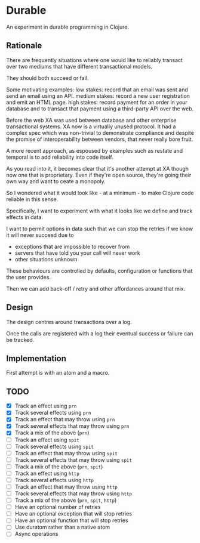 # Durable

An experiment in durable programming in Clojure.

## Rationale

There are frequently situations where one would like to reliably transact over two mediums that have different transactional models.

They should both succeed or fail.

Some motivating examples:
low stakes: record that an email was sent and send an email using an API.
medium stakes: record a new user registration and emit an HTML page.
high stakes: record payment for an order in your database and to transact that payment using a third-party API over the web. 

Before the web XA was used between database and other enterprise transactional systems. XA now is a virtually unused protocol. It had a complex spec which was non-trivial to demonstrate compliance and
despite the promise of interoperability between vendors, that never really bore fruit.

A more recent approach, as espoused by examples such as restate and temporal is to add reliability into code itself.

As you read into it, it becomes clear that it's another attempt at XA though now one that is proprietary. Even if they're open source, they're going their own way and want to ceate a monopoly.

So I wondered what it would look like - at a minimum - to make Clojure code reliable in this sense.

Specifically, I want to experiment with what it looks like we define and track effects in data.

I want to permit options in data such that we can stop the retries if we know it will never succeed due to
- exceptions that are impossible to recover from
- servers that have told you your call will never work
- other situations unknown

These behaviours are controlled by defaults, configuration or functions that the user provides.

Then we can add back-off / retry and other affordances around that mix.

## Design

The design centres around transactions over a log.

Once the calls are registered with a log their eventual success or failure can be tracked.

## Implementation

First attempt is with an atom and a macro.

## TODO
- [X] Track an effect using `prn`
- [X] Track several effects using `prn`
- [X] Track an effect that may throw using `prn`
- [X] Track several effects that may throw using `prn`
- [X] Track a mix of the above (`prn`)
- [ ] Track an effect using `spit`
- [ ] Track several effects using `spit`
- [ ] Track an effect that may throw using `spit`
- [ ] Track several effects that may throw using `spit`
- [ ] Track a mix of the above (`prn`, `spit`)
- [ ] Track an effect using `http`
- [ ] Track several effects using `http`
- [ ] Track an effect that may throw using `http`
- [ ] Track several effects that may throw using `http`
- [ ] Track a mix of the above (`prn`, `spit`, `http`)
- [ ] Have an optional number of retries
- [ ] Have an optional exception that will stop retries
- [ ] Have an optional function that will stop retries
- [ ] Use duratom rather than a native atom
- [ ] Async operations